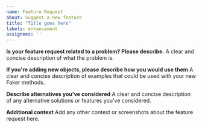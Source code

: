 ```yaml
---
name: Feature Request
about: Suggest a new feature
title: "Title goes here"
labels: enhancement
assignees: ''
---
```


**Is your feature request related to a problem? Please describe.**
A clear and concise description of what the problem is.

**If you're adding new objects, please describe how you would use them**
A clear and concise description of examples that could be used with your new Faker methods.

**Describe alternatives you've considered**
A clear and concise description of any alternative solutions or features you've considered.

**Additional context**
Add any other context or screenshots about the feature request here.